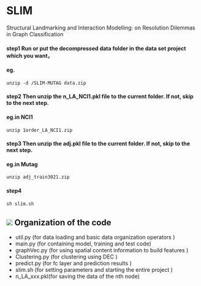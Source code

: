 # SLIM
Structural Landmarking and Interaction Modelling: on Resolution Dilemmas in Graph Classification

#### step1 Run or put the decompressed data folder in the data set project which you want，

#### eg.
    unzip -d /SLIM-MUTAG data.zip

#### step2 Then unzip the n_LA_NCI1.pkl file to the current folder. If not, skip to the next step. 

#### eg.in NCI1

    unzip 1order_LA_NCI1.zip
#### step3 Then unzip the adj.pkl file to the current folder. If not, skip to the next step. 

#### eg.in Mutag

    unzip adj_train3021.zip
#### step4 
    sh slim.sh


![](https://github.com/Avigdor1231/SLIM/blob/master/SLIM-MUTAG/lib/test.jpg)
Organization of the code
------
* util.py (for data loading and basic data organization operators )
* main.py (for containing model, training and test code)
* graphVec.py (for using spatial content information to build features )
* Clustering.py (for clustering using DEC )
* predict.py (for fc layer and prediction results )
* slim.sh (for setting parameters and starting the entire project )
* n_LA_xxx.pkl(for saving the data of the nth node) 


